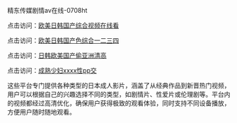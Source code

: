 精东传媒剧情av在线-0708ht

点击访问：<a href="https://bered.pages.dev/">欧美日韩国产综合视频在线看</a>

点击访问：<a href="https://rtj-3zo.pages.dev/">欧美日韩国产色综合一二三四</a>

点击访问：<a href="https://vassv.pages.dev/">日韩欧美国产偷亚洲清高</a>

点击访问：<a href="https://gsd-agv.pages.dev/">成熟少妇xxxx性pp交</a>

这些平台专门提供各种类型的日本成人影片，涵盖了从经典作品到新晋热门视频，用户可以根据自己的兴趣选择不同的类型，如剧情片、性爱片或伦理剧等。平台内的视频都经过高清优化，确保用户获得极致的观看体验，同时支持不同设备播放，方便用户随时随地观看。

<span style="display:none;">[Canonical link](https://github.com/songsot20250708/songsot4 ）</span>
